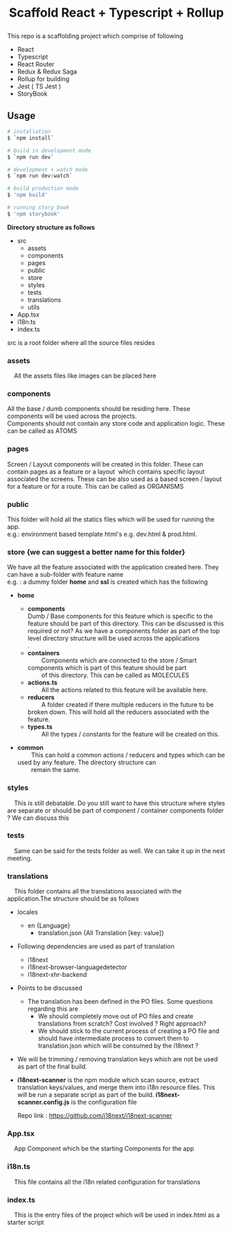 

# <p align="center">Scaffold React + Typescript + Rollup</p>

This repo is a scaffolding project which comprise of following


- React
- Typescript
- React Router
- Redux & Redux Saga
- Rollup for building
- Jest ( TS Jest )
- StoryBook

## Usage

```zsh
# installation
$ `npm install`

# build in development mode
$ `npm run dev`

# development + watch mode
$ `npm run dev:watch`

# build production mode
$ 'npm build'

# running story book
$ 'npm storybook'

```
**Directory structure as follows** <br>
- src <br>
    - assets <br>
    - components <br>
    - pages <br>
    - public <br>
    - store <br>
    - styles <br>
    - tests <br>
    - translations <br>
    - utils <br>
- App.tsx <br>
- i18n.ts <br>
- index.ts <br>

src is a root folder where all the source files resides <br>

### **assets**
    All the assets files like images can be placed here<br>

### **components**
All the base / dumb components should be residing here. These components will be used across the projects. <br>
Components should not contain any store code and application logic. These can be called as ATOMS <br>

### **pages**
Screen / Layout components will be created in this folder. These can contain pages as a feature or a layout 
which contains specific layout associated the screens. These can be also used as a based screen / layout for a feature
or for a route. This can be called as ORGANISMS

### **public** 
This folder will hold all the statics files which will be used for running the app.<br>
e.g.: environment based template html's e.g. dev.html & prod.html. <br>

### **store** {we can suggest a better name for this folder}
We have all the feature associated with the application created here. They can have a sub-folder with feature name <br>
e.g. : a dummy folder **home** and **ssl** is created which has the following <br>
- **home** <br>
    - **components** <br>
        Dumb / Base components for this feature which is specific to the feature should be part of this directory. 
        This can be discussed is this required or not? As we have a components folder as part of the top 
        level directory structure will be used across the applications <br>.
    - **containers** <br>
        Components which are connected to the store / Smart components which is part of this feature should be part <br>
        of this directory. This can be called as MOLECULES<br>
    - **actions.ts** <br>
        All the actions related to this feature will be available here. <br>
    - **reducers** <br>
        A folder created if there multiple reducers in the future to be broken down. This will hold all the reducers associated with the feature.
    - **types.ts** <br>
        All the types / constants for the feature will be created on this. <br>

- **common** <br>
        This can hold a common actions / reducers and types which can be used by any feature. The directory structure can <br>
        remain the same. <br>

### **styles** <br>
    This is still debatable. Do you still want to have this structure where styles are separate or should be part of component / container components folder ? We can discuss this <br>

### **tests** <br>
    Same can be said for the tests folder as well. We can take it up in the next meeting.

### **translations** <br>
    This folder contains all the translations associated with the application.The structure should be as follows
- locales
    - en {Language}
        - translation.json {All Translation [key: value]}

- Following dependencies are used as part of translation <br>
    - i18next
    - i18next-browser-languagedetector
    - i18next-xhr-backend <br>
- Points to be discussed <br>
    - The translation has been defined in the PO files. Some questions regarding this are
        - We should completely move out of PO files and create translations from scratch? Cost involved ? Right approach?
        - We should stick to the current process of creating a PO file and should have intermediate process to convert them to translation.json which will be consumed by the i18next ?

- We will be trimming / removing translation keys which are not be used as part of the final build.
- **i18next-scanner** is the npm module which scan source, extract translation keys/values, and merge them into i18n resource files. 
This will be run a separate script as part of the build. **i18next-scanner.config.js** is the configuration file

    Repo link : https://github.com/i18next/i18next-scanner <br>


### App.tsx <br>
    App Component which be the starting Components for the app <br>
 
### <b>i18n.ts</b> <br>
    This file contains all the i18n related configuration for translations <br>

### index.ts <br>
    This is the entry files of the project which will be used in index.html as a starter script <br>


